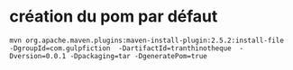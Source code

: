 # création du pom par défaut

```
mvn org.apache.maven.plugins:maven-install-plugin:2.5.2:install-file  -DgroupId=com.gulpfiction  -DartifactId=tranthinotheque  -Dversion=0.0.1 -Dpackaging=tar -DgeneratePom=true
```
                                                                            